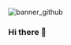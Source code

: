 
![banner_github](https://user-images.githubusercontent.com/82481539/215380676-64b4e4eb-4c1f-4d28-88a3-891aebda1fcc.gif)

### Hi there 👋



<!--
**raulTSantos/raulTSantos** is a ✨ _special_ ✨ repository because its `README.md` (this file) appears on your GitHub profile.

Here are some ideas to get you started:

- 🔭 I’m currently working on ...
- 🌱 I’m currently learning ...
- 👯 I’m looking to collaborate on ...
- 🤔 I’m looking for help with ...
- 💬 Ask me about ...
- 📫 How to reach me: ...
- 😄 Pronouns: ...
- ⚡ Fun fact: ...
-->
